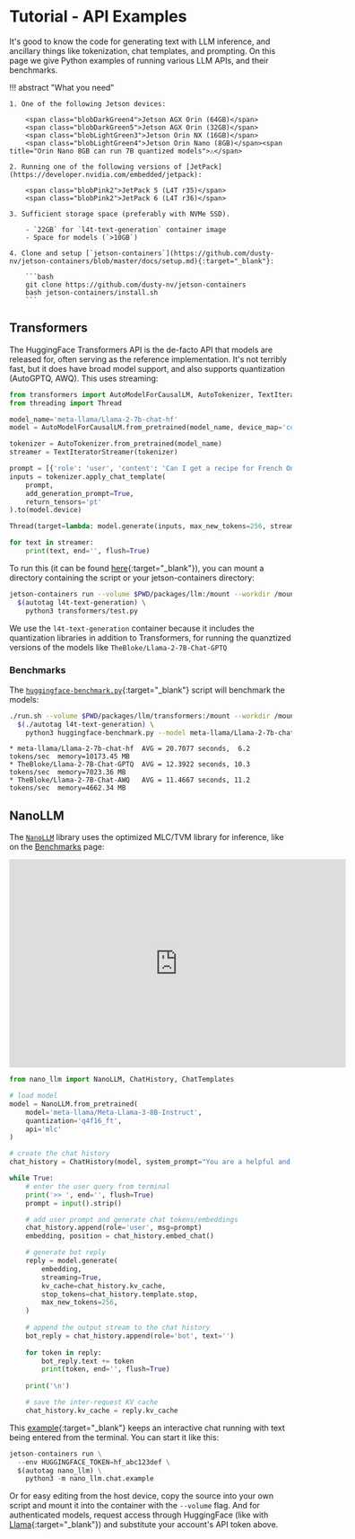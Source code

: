 # Tutorial - API Examples

It's good to know the code for generating text with LLM inference, and ancillary things like tokenization, chat templates, and prompting.  On this page we give Python examples of running various LLM APIs, and their benchmarks.

!!! abstract "What you need"

    1. One of the following Jetson devices:

        <span class="blobDarkGreen4">Jetson AGX Orin (64GB)</span>
        <span class="blobDarkGreen5">Jetson AGX Orin (32GB)</span>
        <span class="blobLightGreen3">Jetson Orin NX (16GB)</span>
        <span class="blobLightGreen4">Jetson Orin Nano (8GB)</span><span title="Orin Nano 8GB can run 7B quantized models">⚠️</span>
	   
    2. Running one of the following versions of [JetPack](https://developer.nvidia.com/embedded/jetpack):

        <span class="blobPink2">JetPack 5 (L4T r35)</span>
        <span class="blobPink2">JetPack 6 (L4T r36)</span>

    3. Sufficient storage space (preferably with NVMe SSD).

        - `22GB` for `l4t-text-generation` container image
        - Space for models (`>10GB`)
	
    4. Clone and setup [`jetson-containers`](https://github.com/dusty-nv/jetson-containers/blob/master/docs/setup.md){:target="_blank"}:
    
		```bash
		git clone https://github.com/dusty-nv/jetson-containers
		bash jetson-containers/install.sh
		``` 
		
## Transformers

The HuggingFace Transformers API is the de-facto API that models are released for, often serving as the reference implementation.  It's not terribly fast, but it does have broad model support, and also supports quantization (AutoGPTQ, AWQ).  This uses streaming:

```python
from transformers import AutoModelForCausalLM, AutoTokenizer, TextIteratorStreamer
from threading import Thread

model_name='meta-llama/Llama-2-7b-chat-hf'
model = AutoModelForCausalLM.from_pretrained(model_name, device_map='cuda')

tokenizer = AutoTokenizer.from_pretrained(model_name)
streamer = TextIteratorStreamer(tokenizer)

prompt = [{'role': 'user', 'content': 'Can I get a recipe for French Onion soup?'}]
inputs = tokenizer.apply_chat_template(
    prompt,
    add_generation_prompt=True,
    return_tensors='pt'
).to(model.device)

Thread(target=lambda: model.generate(inputs, max_new_tokens=256, streamer=streamer)).start()

for text in streamer:
    print(text, end='', flush=True)
```

To run this (it can be found [here](https://github.com/dusty-nv/jetson-containers/blob/master/packages/llm/transformers/test.py){:target="_blank"}), you can mount a directory containing the script or your jetson-containers directory:

```bash
jetson-containers run --volume $PWD/packages/llm:/mount --workdir /mount \
  $(autotag l4t-text-generation) \
    python3 transformers/test.py
```

We use the `l4t-text-generation` container because it includes the quantization libraries in addition to Transformers, for running the quanztized versions of the models like `TheBloke/Llama-2-7B-Chat-GPTQ`

### Benchmarks

The [`huggingface-benchmark.py`](https://github.com/dusty-nv/jetson-containers/blob/master/packages/llm/transformers/huggingface-benchmark.py){:target="_blank"} script will benchmark the models:

```bash
./run.sh --volume $PWD/packages/llm/transformers:/mount --workdir /mount \
  $(./autotag l4t-text-generation) \
    python3 huggingface-benchmark.py --model meta-llama/Llama-2-7b-chat-hf
```

```
* meta-llama/Llama-2-7b-chat-hf  AVG = 20.7077 seconds,  6.2 tokens/sec  memory=10173.45 MB
* TheBloke/Llama-2-7B-Chat-GPTQ  AVG = 12.3922 seconds, 10.3 tokens/sec  memory=7023.36 MB
* TheBloke/Llama-2-7B-Chat-AWQ   AVG = 11.4667 seconds, 11.2 tokens/sec  memory=4662.34 MB
```

## NanoLLM

The [`NanoLLM`](tutorial_nano-llm.md) library uses the optimized MLC/TVM library for inference, like on the [Benchmarks](benchmarks.md) page:

<a href="benchmarks.html"><iframe width="600" height="371" seamless frameborder="0" scrolling="no" src="https://docs.google.com/spreadsheets/d/e/2PACX-1vTJ9lFqOIZSfrdnS_0sa2WahzLbpbAbBCTlS049jpOchMCum1hIk-wE_lcNAmLkrZd0OQrI9IkKBfGp/pubchart?oid=2126319913&amp;format=interactive"></iframe></a>

```python title="<a href='https://dusty-nv.github.io/NanoLLM' target='_blank'>> NanoLLM Reference Documentation</a>"
from nano_llm import NanoLLM, ChatHistory, ChatTemplates

# load model
model = NanoLLM.from_pretrained(
    model='meta-llama/Meta-Llama-3-8B-Instruct', 
    quantization='q4f16_ft', 
    api='mlc'
)

# create the chat history
chat_history = ChatHistory(model, system_prompt="You are a helpful and friendly AI assistant.")

while True:
    # enter the user query from terminal
    print('>> ', end='', flush=True)
    prompt = input().strip()

    # add user prompt and generate chat tokens/embeddings
    chat_history.append(role='user', msg=prompt)
    embedding, position = chat_history.embed_chat()

    # generate bot reply
    reply = model.generate(
        embedding, 
        streaming=True, 
        kv_cache=chat_history.kv_cache,
        stop_tokens=chat_history.template.stop,
        max_new_tokens=256,
    )
        
    # append the output stream to the chat history
    bot_reply = chat_history.append(role='bot', text='')
    
    for token in reply:
        bot_reply.text += token
        print(token, end='', flush=True)
            
    print('\n')

    # save the inter-request KV cache 
    chat_history.kv_cache = reply.kv_cache
```

This [example](https://github.com/dusty-nv/NanoLLM/blob/main/nano_llm/chat/example.py){:target="_blank"} keeps an interactive chat running with text being entered from the terminal.  You can start it like this:

```python
jetson-containers run \
  --env HUGGINGFACE_TOKEN=hf_abc123def \
  $(autotag nano_llm) \
    python3 -m nano_llm.chat.example
```

Or for easy editing from the host device, copy the source into your own script and mount it into the container with the `--volume` flag.  And for authenticated models, request access through HuggingFace (like with [Llama](https://huggingface.co/meta-llama){:target="_blank"}) and substitute your account's API token above.

 
